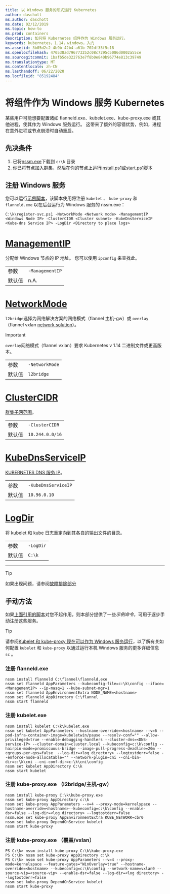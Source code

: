 ```yaml
---
title: 以 Windows 服务的形式运行 Kubernetes
author: daschott
ms.author: daschott
ms.date: 02/12/2019
ms.topic: how-to
ms.prod: containers
description: 如何将 Kubernetes 组件作为 Windows 服务运行。
keywords: kubernetes，1.14，windows，入门
ms.assetid: 3b05d2c2-4b9b-42b4-a61b-702df35f5c18
ms.openlocfilehash: 470538ad796773252c08c7295c5086d0002a55ce
ms.sourcegitcommit: 1bafb5de322763e7f8b0e840b96774e813c39749
ms.translationtype: MT
ms.contentlocale: zh-CN
ms.lasthandoff: 06/22/2020
ms.locfileid: "85192484"
---
```

# <a name="kubernetes-components-as-windows-services"></a>将组件作为 Windows 服务 Kubernetes

某些用户可能想要配置诸如 flanneld.exe、kubelet.exe、kube-proxy.exe 或其他进程，使其作为 Windows 服务运行。 这带来了额外的容错优势，例如，进程在意外进程或节点崩溃时自动重启。


## <a name="prerequisites"></a>先决条件
1. 已将[nssm.exe](https://nssm.cc/download)下载到 `c:\k` 目录
2. 你已将节点加入群集，然后在你的节点上运行[install.ps1](https://github.com/Microsoft/SDN/tree/master/Kubernetes/flannel/install.ps1)或[start.ps1](https://github.com/Microsoft/SDN/blob/master/Kubernetes/flannel/start.ps1)脚本

## <a name="registering-windows-services"></a>注册 Windows 服务
您可以运行[示例脚本](https://github.com/Microsoft/SDN/tree/master/Kubernetes/flannel/register-svc.ps1)，该脚本使用将注册 `kubelet` 、 `kube-proxy` 和 `flanneld.exe` 以在后台运行为 Windows 服务的 nssm.exe：

```
C:\k\register-svc.ps1 -NetworkMode <Network mode> -ManagementIP <Windows Node IP> -ClusterCIDR <Cluster subnet> -KubeDnsServiceIP <Kube-dns Service IP> -LogDir <Directory to place logs>
```

# <a name="managementip"></a>[ManagementIP](#tab/ManagementIP)
分配给 Windows 节点的 IP 地址。 您可以使用 `ipconfig` 来查找此。

|  |  |
|---------|---------|
|参数     | `-ManagementIP`        |
|默认值    | n.A.        |


# <a name="networkmode"></a>[NetworkMode](#tab/NetworkMode)
`l2bridge`选择为网络解决方案的网络模式（flannel 主机-gw）或 `overlay` （flannel vxlan [network solution](./network-topologies.md)）。

> [!Important]
> `overlay`网络模式（flannel vxlan）要求 Kubernetes v 1.14 二进制文件或更高版本。

|  |  |
|---------|---------|
|参数     | `-NetworkMode`        |
|默认值    | `l2bridge`        |


# <a name="clustercidr"></a>[ClusterCIDR](#tab/ClusterCIDR)
[群集子网范围](./getting-started-kubernetes-windows.md#cluster-subnet-def)。

|  |  |
|---------|---------|
|参数     | `-ClusterCIDR`        |
|默认值    | `10.244.0.0/16`        |


# <a name="kubednsserviceip"></a>[KubeDnsServiceIP](#tab/KubeDnsServiceIP)
[KUBERNETES DNS 服务 IP](./getting-started-kubernetes-windows.md#kube-dns-def)。

|  |  |
|---------|---------|
|参数     | `-KubeDnsServiceIP`        |
|默认值    | `10.96.0.10`        |


# <a name="logdir"></a>[LogDir](#tab/LogDir)
将 kubelet 和 kube 日志重定向到其各自的输出文件的目录。

|  |  |
|---------|---------|
|参数     | `-LogDir`        |
|默认值    | `C:\k`        |

---


> [!TIP]
> 如果出现问题，请参阅[故障排除部分](./common-problems.md#i-have-problems-running-kubernetes-processes-as-windows-services)

## <a name="manual-approach"></a>手动方法
如果[上面引用的脚本](#registering-windows-services)对您不起作用，则本部分提供了一些*示例命令*，可用于逐步手动注册这些服务。

> [!TIP]
> 请参阅[Kubelet 和 kube-proxy 现在可以作为 Windows 服务运行](https://kubernetes.io/docs/getting-started-guides/windows/#kubelet-and-kube-proxy-can-now-run-as-windows-services)，以了解有关如何配置 `kubelet` 和 `kube-proxy` 以通过运行本机 Windows 服务的更多详细信息 `sc` 。

### <a name="register-flanneldexe"></a>注册 flanneld.exe
```
nssm install flanneld C:\flannel\flanneld.exe
nssm set flanneld AppParameters --kubeconfig-file=c:\k\config --iface=<ManagementIP> --ip-masq=1 --kube-subnet-mgr=1
nssm set flanneld AppEnvironmentExtra NODE_NAME=<hostname>
nssm set flanneld AppDirectory C:\flannel
nssm start flanneld
```

### <a name="register-kubeletexe"></a>注册 kubelet.exe
```
nssm install kubelet C:\k\kubelet.exe
nssm set kubelet AppParameters --hostname-override=<hostname> --v=6 --pod-infra-container-image=kubeletwin/pause --resolv-conf="" --allow-privileged=true --enable-debugging-handlers --cluster-dns=<DNS-service-IP> --cluster-domain=cluster.local --kubeconfig=c:\k\config --hairpin-mode=promiscuous-bridge --image-pull-progress-deadline=20m --cgroups-per-qos=false  --log-dir=<log directory> --logtostderr=false --enforce-node-allocatable="" --network-plugin=cni --cni-bin-dir=c:\k\cni --cni-conf-dir=c:\k\cni\config
nssm set kubelet AppDirectory C:\k
nssm start kubelet
```

### <a name="register-kube-proxyexe-l2bridge--host-gw"></a>注册 kube-proxy.exe （l2bridge/主机-gw）
```
nssm install kube-proxy C:\k\kube-proxy.exe
nssm set kube-proxy AppDirectory c:\k
nssm set kube-proxy AppParameters --v=4 --proxy-mode=kernelspace --hostname-override=<hostname>--kubeconfig=c:\k\config --enable-dsr=false --log-dir=<log directory> --logtostderr=false
nssm.exe set kube-proxy AppEnvironmentExtra KUBE_NETWORK=cbr0
nssm set kube-proxy DependOnService kubelet
nssm start kube-proxy
```

### <a name="register-kube-proxyexe-overlay--vxlan"></a>注册 kube-proxy.exe （覆盖/vxlan）
```
PS C:\k> nssm install kube-proxy C:\k\kube-proxy.exe
PS C:\k> nssm set kube-proxy AppDirectory c:\k
PS C:\k> nssm set kube-proxy AppParameters --v=4 --proxy-mode=kernelspace --feature-gates="WinOverlay=true" --hostname-override=<hostname> --kubeconfig=c:\k\config --network-name=vxlan0 --source-vip=<source-vip> --enable-dsr=false --log-dir=<log directory> --logtostderr=false
nssm set kube-proxy DependOnService kubelet
nssm start kube-proxy
```